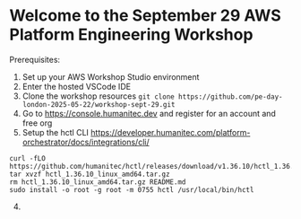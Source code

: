 # Welcome to the September 29 AWS Platform Engineering Workshop

Prerequisites:

1. Set up your AWS Workshop Studio environment
2. Enter the hosted VSCode IDE
3. Clone the workshop resources `git clone https://github.com/pe-day-london-2025-05-22/workshop-sept-29.git`
4. Go to <https://console.humanitec.dev> and register for an account and free org
5. Setup the hctl CLI <https://developer.humanitec.com/platform-orchestrator/docs/integrations/cli/>
  ```
  curl -fLO https://github.com/humanitec/hctl/releases/download/v1.36.10/hctl_1.36.10_linux_amd64.tar.gz
  tar xvzf hctl_1.36.10_linux_amd64.tar.gz
  rm hctl_1.36.10_linux_amd64.tar.gz README.md
  sudo install -o root -g root -m 0755 hctl /usr/local/bin/hctl
  ```
4. 